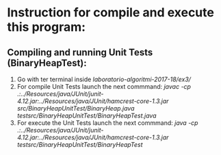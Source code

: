 # Instruction for compile and execute this program:

## Compiling and running Unit Tests (BinaryHeapTest):
1. Go with ter terminal inside *laboratorio-algoritmi-2017-18/ex3/*
2. For compile Unit Tests launch the next commmand:
*javac -cp .:../Resources/java/JUnit/junit-4.12.jar:../Resources/java/JUnit/hamcrest-core-1.3.jar src/BinaryHeapUnitTest/BinaryHeap.java testsrc/BinaryHeapUnitTest/BinaryHeapTest.java*
3. For execute the Unit Tests launch the next commmand:
*java -cp .:../Resources/java/JUnit/junit-4.12.jar:../Resources/java/JUnit/hamcrest-core-1.3.jar testsrc/BinaryHeapUnitTest/BinaryHeapTest*